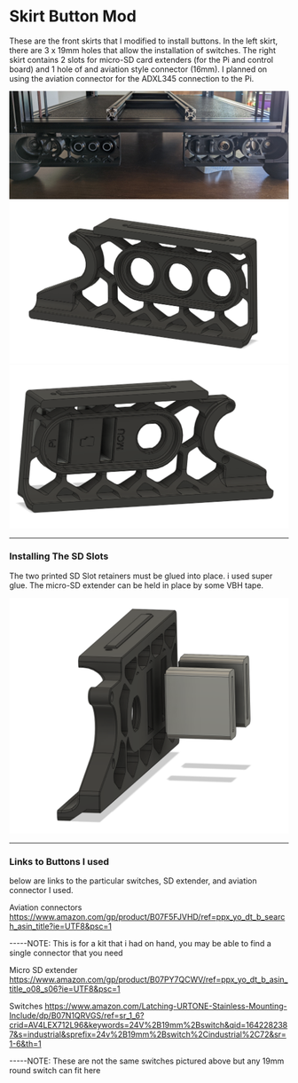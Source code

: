 # Skirt Button Mod #
These are the front skirts that I modified to install buttons. In the left skirt, there are 3 x 19mm holes that allow the installation of switches. The right skirt contains 2 slots for micro-SD card extenders (for the Pi and control board) and 1 hole of and aviation style connector (16mm). I planned on using the aviation connector for the ADXL345 connection to the Pi. 


![WB.png](https://github.com/Demitryk/Voron2.4-Mods/blob/7afd9543150dd079515494f73e0f3e9c50bf4c41/Skirt_Buttons/Images/WithButtons.png?raw=true) ![Left.png](https://github.com/Demitryk/Voron2.4-Mods/blob/7afd9543150dd079515494f73e0f3e9c50bf4c41/Skirt_Buttons/Images/Left.PNG?raw=true) ![Right.png](https://github.com/Demitryk/Voron2.4-Mods/blob/7afd9543150dd079515494f73e0f3e9c50bf4c41/Skirt_Buttons/Images/Right.PNG?raw=true) 


___________________________________________________________________________________________________________________________________________
### Installing The SD Slots ###
The two printed SD Slot retainers must be glued into place. i used super glue. The micro-SD extender can be held in place by some VBH tape.

![SD.png](https://github.com/Demitryk/Voron2.4-Mods/blob/7afd9543150dd079515494f73e0f3e9c50bf4c41/Skirt_Buttons/Images/LeftBack.PNG?raw=true)



_____________________________________________________________________________________________________________________________________________
### Links to Buttons I used ###

below are links to the particular switches, SD extender, and aviation connector I used. 

Aviation connectors
https://www.amazon.com/gp/product/B07F5FJVHD/ref=ppx_yo_dt_b_search_asin_title?ie=UTF8&psc=1

-----NOTE: This is for a kit that i had on hand, you may be able to find a single connector that you need 

Micro SD extender
https://www.amazon.com/gp/product/B07PY7QCWV/ref=ppx_yo_dt_b_asin_title_o08_s06?ie=UTF8&psc=1

Switches
https://www.amazon.com/Latching-URTONE-Stainless-Mounting-Include/dp/B07N1QRVGS/ref=sr_1_6?crid=AV4LEX712L96&keywords=24V%2B19mm%2Bswitch&qid=1642282387&s=industrial&sprefix=24v%2B19mm%2Bswitch%2Cindustrial%2C72&sr=1-6&th=1

-----NOTE: These are not the same switches pictured above but any 19mm round switch can fit here  
